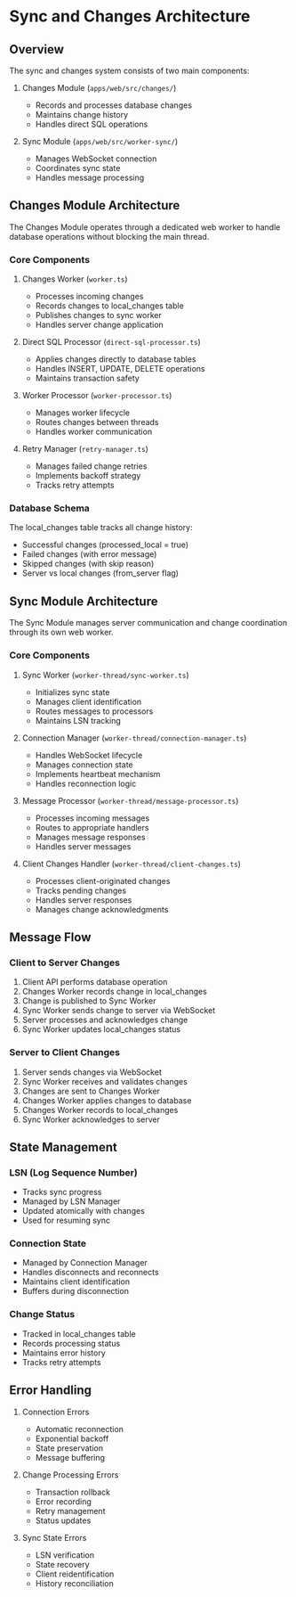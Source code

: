 # Sync and Changes Architecture

## Overview

The sync and changes system consists of two main components:

1. Changes Module (`apps/web/src/changes/`)
   - Records and processes database changes
   - Maintains change history
   - Handles direct SQL operations

2. Sync Module (`apps/web/src/worker-sync/`)
   - Manages WebSocket connection
   - Coordinates sync state
   - Handles message processing

## Changes Module Architecture

The Changes Module operates through a dedicated web worker to handle database operations without blocking the main thread.

### Core Components

1. Changes Worker (`worker.ts`)
   - Processes incoming changes
   - Records changes to local_changes table
   - Publishes changes to sync worker
   - Handles server change application

2. Direct SQL Processor (`direct-sql-processor.ts`)
   - Applies changes directly to database tables
   - Handles INSERT, UPDATE, DELETE operations
   - Maintains transaction safety

3. Worker Processor (`worker-processor.ts`)
   - Manages worker lifecycle
   - Routes changes between threads
   - Handles worker communication

4. Retry Manager (`retry-manager.ts`)
   - Manages failed change retries
   - Implements backoff strategy
   - Tracks retry attempts

### Database Schema

The local_changes table tracks all change history:
- Successful changes (processed_local = true)
- Failed changes (with error message)
- Skipped changes (with skip reason)
- Server vs local changes (from_server flag)

## Sync Module Architecture

The Sync Module manages server communication and change coordination through its own web worker.

### Core Components

1. Sync Worker (`worker-thread/sync-worker.ts`)
   - Initializes sync state
   - Manages client identification
   - Routes messages to processors
   - Maintains LSN tracking

2. Connection Manager (`worker-thread/connection-manager.ts`)
   - Handles WebSocket lifecycle
   - Manages connection state
   - Implements heartbeat mechanism
   - Handles reconnection logic

3. Message Processor (`worker-thread/message-processor.ts`)
   - Processes incoming messages
   - Routes to appropriate handlers
   - Manages message responses
   - Handles server messages

4. Client Changes Handler (`worker-thread/client-changes.ts`)
   - Processes client-originated changes
   - Tracks pending changes
   - Handles server responses
   - Manages change acknowledgments

## Message Flow

### Client to Server Changes
1. Client API performs database operation
2. Changes Worker records change in local_changes
3. Change is published to Sync Worker
4. Sync Worker sends change to server via WebSocket
5. Server processes and acknowledges change
6. Sync Worker updates local_changes status

### Server to Client Changes
1. Server sends changes via WebSocket
2. Sync Worker receives and validates changes
3. Changes are sent to Changes Worker
4. Changes Worker applies changes to database
5. Changes Worker records to local_changes
6. Sync Worker acknowledges to server

## State Management

### LSN (Log Sequence Number)
- Tracks sync progress
- Managed by LSN Manager
- Updated atomically with changes
- Used for resuming sync

### Connection State
- Managed by Connection Manager
- Handles disconnects and reconnects
- Maintains client identification
- Buffers during disconnection

### Change Status
- Tracked in local_changes table
- Records processing status
- Maintains error history
- Tracks retry attempts

## Error Handling

1. Connection Errors
   - Automatic reconnection
   - Exponential backoff
   - State preservation
   - Message buffering

2. Change Processing Errors
   - Transaction rollback
   - Error recording
   - Retry management
   - Status updates

3. Sync State Errors
   - LSN verification
   - State recovery
   - Client reidentification
   - History reconciliation 